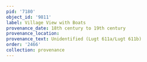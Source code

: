 ```yaml
---
pid: '7180'
object_id: '9811'
label: Village View with Boats
provenance_date: 18th century to 19th century
provenance_location:
provenance_text: Unidentified (Lugt 611a/Lugt 611b)
order: '2466'
collection: provenance
---
```

